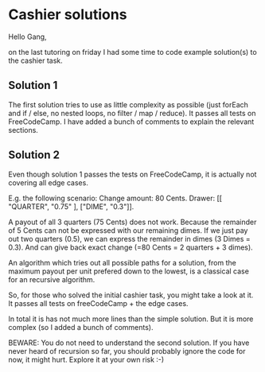 # Cashier solutions

Hello Gang,

on the last tutoring on friday I had some time to code example solution(s) to the cashier task.

## Solution 1

The first solution tries to use as little complexity as possible (just forEach and if / else, no nested loops, no filter / map / reduce). It passes all tests on FreeCodeCamp. I have added a bunch of comments to explain the relevant sections.

## Solution 2

Even though solution 1 passes the tests on FreeCodeCamp, it is actually not covering all edge cases. 

E.g. the following scenario:
Change amount: 80 Cents. Drawer: [[ "QUARTER", "0.75" ], ["DIME", "0.3"]].

A payout of all 3 quarters (75 Cents) does not work. Because the remainder of 5 Cents can not be expressed with our remaining dimes. If we just pay out two quarters (0.5), we can express the remainder in dimes (3 Dimes = 0.3). And can give back exact change (=80 Cents = 2 quarters + 3 dimes).

An algorithm which tries out all possible paths for a solution, from the maximum payout per unit prefered down to the lowest, is a classical case for an recursive algorithm.

So, for those who solved the initial cashier task, you might take a look at it. It passes all tests on freeCodeCamp + the edge cases.

In total it is has not much more lines than the simple solution. But it is more complex (so I added a bunch of comments).

BEWARE: You do not need to understand the second solution. If you have never heard of recursion so far, you should probably ignore the code for now, it might hurt. Explore it at your own risk :-)
